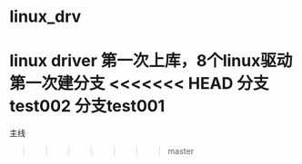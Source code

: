 # linux_drv
linux driver
第一次上库，8个linux驱动
第一次建分支
<<<<<<< HEAD
分支test002
分支test001
=======
主线
>>>>>>> master

